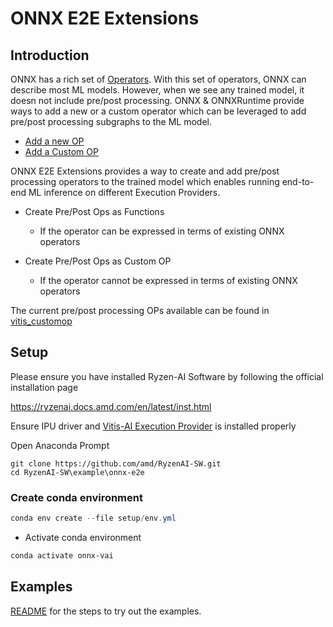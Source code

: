 # ONNX E2E Extensions

## Introduction

ONNX has a rich set of [Operators](https://onnx.ai/onnx/operators/index.html). With this set of operators,
ONNX can describe most ML models. However, when we see any trained model, it doesn not include pre/post processing.
ONNX & ONNXRuntime provide ways to add a new or a custom operator which can be leveraged to add pre/post processing
subgraphs to the ML model.

- [Add a new OP](https://onnx.ai/onnx/repo-docs/AddNewOp.html#adding-new-operator-or-function-to-onnx)
- [Add a Custom OP](https://onnxruntime.ai/docs/extensions/add-op.html)

ONNX E2E Extensions provides a way to create and add pre/post processing operators to the trained model which
enables running end-to-end ML inference on different Execution Providers.

- Create Pre/Post Ops as Functions
  - If the operator can be expressed in terms of existing ONNX operators

- Create Pre/Post Ops as Custom OP
  - If the operator cannot be expressed in terms of existing ONNX operators

The current pre/post processing OPs available can be found in [vitis_customop](./vitis_customop)

## Setup

Please ensure you have installed Ryzen-AI Software by following the official installation page

https://ryzenai.docs.amd.com/en/latest/inst.html

Ensure IPU driver and [Vitis-AI Execution Provider](https://ryzenai.docs.amd.com/en/latest/manual_installation.html#install-vitis-ai-execution-provider) is installed properly

Open Anaconda Prompt 

```
git clone https://github.com/amd/RyzenAI-SW.git
cd RyzenAI-SW\example\onnx-e2e
```

### Create conda environment


```powershell
conda env create --file setup/env.yml
```

- Activate conda environment

```powershell
conda activate onnx-vai
```

## Examples

[README](examples/README.md) for the steps to try out the examples.
